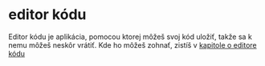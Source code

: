 # editor kódu

Editor kódu je aplikácia, pomocou ktorej môžeš svoj kód uložiť, takže sa k nemu môžeš neskôr vrátiť. Kde ho môžeš zohnať, zistíš v [kapitole o editore kódu](./code_editor/README.md)